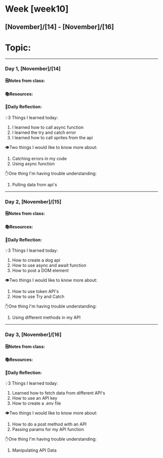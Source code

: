 # Week [week10]
## [November]/[14] - [November]/[16]

# Topic:

___

### Day 1, [November]/[14]

#### 🗒️Notes from class:

#### 📚Resources:


#### 💭Daily Reflection:

💡3 Things I learned today:
1. I learned how to call async function
2. I learned the try and catch error
3. I learned how to call sprites from the api

👁️Two things I would like to know more about:
1. Catching errors in my code
2. Using async function

✋One thing I'm having trouble understanding:
1. Pulling data from api's


___

### Day 2, [November]/[15] 

#### 🗒️Notes from class:

#### 📚Resources:


#### 💭Daily Reflection:

💡3 Things I learned today:
1. How to create a dog api
2. How to use async and await function
3. How to post a DOM element 

👁️Two things I would like to know more about:
1. How to use token API's
2. How to use Try and Catch 

✋One thing I'm having trouble understanding:
1. Using different methods in my API

___

### Day 3, [November]/[16]
#### 🗒️Notes from class:

#### 📚Resources:


#### 💭Daily Reflection:

💡3 Things I learned today:
1. Learned how to fetch data from different API's
2. How to use an API key
3. How to create a .env file

👁️Two things I would like to know more about:
1. How to do a post method with an API
2. Passing params for my API function

✋One thing I'm having trouble understanding:
1. Manipulating API Data
 

